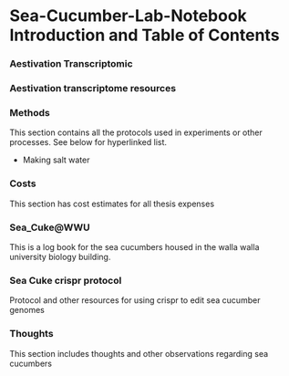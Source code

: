 # Sea-Cucumber-Lab-Notebook Introduction and Table of Contents



### Aestivation Transcriptomic


### Aestivation transcriptome resources
### Methods

This section contains all the protocols used in experiments or other processes. See below for hyperlinked list. 

* Making salt water

### Costs

This section has cost estimates for all thesis expenses

### Sea_Cuke@WWU

This is a log book for the sea cucumbers housed in the walla walla university biology building.

### Sea Cuke crispr protocol

Protocol and other resources for using crispr to edit sea cucumber genomes

### Thoughts

This section includes thoughts and other observations regarding sea cucumbers 

